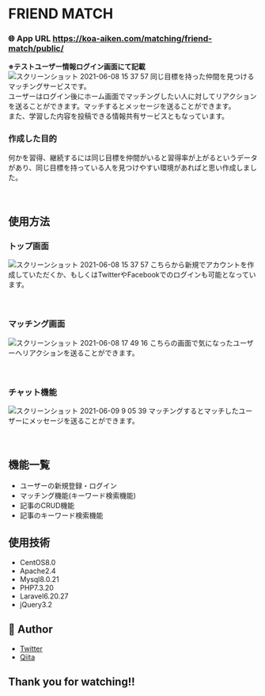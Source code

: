 # FRIEND MATCH
### 🌐 App URL **https://koa-aiken.com/matching/friend-match/public/**
**※テストユーザー情報ログイン画面にて記載**
<br>
![スクリーンショット 2021-06-08 15 37 57](https://user-images.githubusercontent.com/67609175/121191565-0c83f400-c8a7-11eb-95ab-e4153247b40b.png)
同じ目標を持った仲間を見つけるマッチングサービスです。<br>
ユーザーはログイン後にホーム画面でマッチングしたい人に対してリアクションを送ることができます。マッチするとメッセージを送ることができます。　<br>
また、学習した内容を投稿できる情報共有サービスともなっています。
<br>
### 作成した目的
何かを習得、継続するには同じ目標を仲間がいると習得率が上がるというデータがあり、同じ目標を持っている人を見つけやすい環境があればと思い作成しました。
<br>
<br>
<br>
## 使用方法
### トップ画面
![スクリーンショット 2021-06-08 15 37 57](https://user-images.githubusercontent.com/67609175/121191565-0c83f400-c8a7-11eb-95ab-e4153247b40b.png)
こちらから新規でアカウントを作成していただくか、もしくはTwitterやFacebookでのログインも可能となっています。 
<br>
<br>
<br>
### マッチング画面
![スクリーンショット 2021-06-08 17 49 16](https://user-images.githubusercontent.com/67609175/121154365-e39d3800-c881-11eb-8e23-1c4f1d8b1dd1.png)
こちらの画面で気になったユーザーへリアクションを送ることができます。　　　
<br>
<br>
<br>
### チャット機能
![スクリーンショット 2021-06-09 9 05 39](https://user-images.githubusercontent.com/67609175/121272903-0cfda880-c902-11eb-82ca-8f96b0b1a00e.png)
マッチングするとマッチしたユーザーにメッセージを送ることができます。
<br>
<br>
<br>
## 機能一覧
* ユーザーの新規登録・ログイン
* マッチング機能(キーワード検索機能)
* 記事のCRUD機能
* 記事のキーワード検索機能

## 使用技術
* CentOS8.0
* Apache2.4
* Mysql8.0.21
* PHP7.3.20
* Laravel6.20.27
* jQuery3.2

## 👀 Author
* [Twitter](https://twitter.com/xu7nv7x51)
* [Qiita](https://qiita.com/S_R)


## Thank you for watching!!






